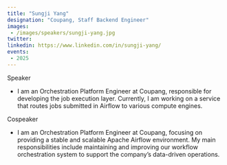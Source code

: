 ```yaml
---
title: "Sungji Yang"
designation: "Coupang, Staff Backend Engineer"
images:
 - /images/speakers/sungji-yang.jpg
twitter: 
linkedin: https://www.linkedin.com/in/sungji-yang/
events:
 - 2025
---
```


Speaker
- I am an Orchestration Platform Engineer at Coupang, responsible for developing the job execution layer. Currently, I am working on a service that routes jobs submitted in Airflow to various compute engines.

Cospeaker
- I am an Orchestration Platform Engineer at Coupang, focusing on providing a stable and scalable Apache Airflow environment. My main responsibilities include maintaining and improving our workflow orchestration system to support the company’s data-driven operations.